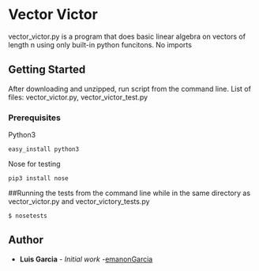 # Vector Victor
vector_victor.py is a program that does basic linear algebra on vectors of length n using only built-in python funcitons. No imports

## Getting Started
After downloading and unzipped, run script from the command line.
List of files: vector_victor.py, vector_victor_test.py

### Prerequisites
Python3
```
easy_install python3
```
Nose for testing
```
pip3 install nose
```

##Running the tests
from the command line while in the same directory as vector_victor.py and vector_victory_tests.py
```
$ nosetests
```

## Author
* **Luis Garcia** - *Initial work* -[emanonGarcia](https://github.com/emanonGarcia)
